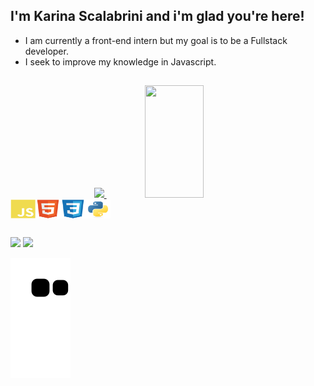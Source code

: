 ## I'm Karina Scalabrini and i'm glad you're here! 

- I am currently a front-end intern  but my goal is to be a Fullstack developer.
- I seek to improve my knowledge in Javascript.
##

<div align="center" >
  <a href="https://github.com/KarinaScalabrini">
  <img height="180em" width:"40%" src="https://github-readme-stats.vercel.app/api?username=KarinaScalabrini&show_icons=true&theme=bear&include_all_commits=true&count_private=true"/>
  <img height="180em" width="43%" src="https://github-readme-stats.vercel.app/api/top-langs/?username=KarinaScalabrini&layout=compact&langs_count=7&theme=bear"/>
</div>

<div style="display: flex"><br>
  <img align="center" alt="karina-Js" height="30" width="40" src="https://raw.githubusercontent.com/devicons/devicon/master/icons/javascript/javascript-plain.svg">
  <img align="center" alt="karina-HTML" height="30" width="40" src="https://raw.githubusercontent.com/devicons/devicon/master/icons/html5/html5-original.svg">
  <img align="center" alt="karina-CSS" height="30" width="40" src="https://raw.githubusercontent.com/devicons/devicon/master/icons/css3/css3-original.svg">
  <img align="center" alt="karina-Python" height="30" width="40" src="https://raw.githubusercontent.com/devicons/devicon/master/icons/python/python-original.svg">
</div>

##
<div style="display:inline-block"> 
 <a href="https://www.instagram.com/karina.scalabrini/" target="_blank"><img src="https://img.shields.io/badge/-Instagram-%23E4405F?style=for-the-badge&logo=instagram&logoColor=white" target="_blank"></a>
 <a href="https://www.linkedin.com/in/karina-scalabrini/" target="_blank"><img src="https://img.shields.io/badge/-LinkedIn-%230077B5?style=for-the-badge&logo=linkedin&logoColor=white" target="_blank"></a> 

 
 
  ![Snake animation](https://github.com/KarinaScalabrini/KarinaScalabrini/blob/output/github-contribution-grid-snake.svg)
 
</div>


